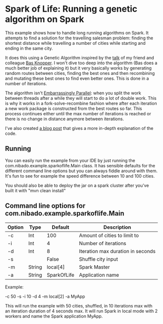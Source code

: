 # Spark of Life: Running a genetic algorithm on Spark

This example shows how to handle long running algorithms on Spark. It attempts to find a solution for the travelling
salesman problem: finding the shortest distance while travelling a number of cities while starting and ending in the
same city. 

It does this using a Genetic Algorithm inspired by the [talk](https://blog.bwknopper.nl/blog/2016/02/16/jfokus-conference-a-presentation-to-remember/) 
of my friend and colleague [Bas Knopper](https://twitter.com/bwknopper). I won't dive too deep into the algorithm (Bas
does a much better job of explaining it) but it very basically works by generating random routes between cities, finding
the best ones and then recombining and mutating these best ones to find even better ones. This is done in a number of 
iterations.

The algorithm isn't [Embarrassingly Parallel](https://en.wikipedia.org/wiki/Embarrassingly_parallel): when you split the 
work between threads after a while they will start to do a lot of double work. This is why it works in a fork-solve-recombine
fashion where after each iteration a new work package is constructed from the best routes so far. This process continues
either until the max number of iterations is reached or there is no change in distance anymore between iterations.
 
I've also created [a blog post](http://www.niels.nu/blog/2016/spark-of-life-genetic-algorithm.html) that gives
a more in-depth explanation of the code.

## Running

You can easily run the example from your IDE by just running the com.nibado.example.sparkoflife.Main class. It has
sensible defaults for the different command line options but you can always fiddle around with them. It's fun to see
for example the speed difference between 10 and 100 cities.

You should also be able to deploy the jar on a spark cluster after you've built it with "mvn clean install"

## Command line options for com.nibado.example.sparkoflife.Main

| Option | Type   | Default     |Description                        |
|--------|--------|-------------|-----------------------------------|
| -c     | Int    | 100         | Amount of cities to limit to      |
| -i     | Int    | 4           | Number of iterations              |
| -d     | Int    | 8           | Iteration max duration in seconds |
| -s     |        | False       | Shuffle city input                |
| -m     | String | local[4]    | Spark Master                      |
| -a     | String | SparkOfLife | Application name                  |

Example:

-c 50 -s -i 10 -d 4 -m local[2] -a MyApp

This will run the example with 50 cities, shuffled, in 10 iterations max with an iteration duration of 4 seconds max. It 
will run Spark in local mode with 2 workers and name the Spark application MyApp. 


